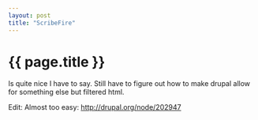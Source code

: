 ```yaml
---
layout: post
title: "ScribeFire"
---
```


{{ page.title }}
================

Is quite nice I have to say. Still have to figure out how to make drupal allow for something else but filtered html. 

Edit: Almost too easy: http://drupal.org/node/202947